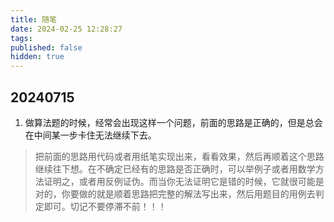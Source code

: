 ```yaml
---
title: 随笔
date: 2024-02-25 12:28:27
tags:
published: false
hidden: true
---
```


## 20240715
1. 做算法题的时候，经常会出现这样一个问题，前面的思路是正确的，但是总会在中间某一步卡住无法继续下去。
> 把前面的思路用代码或者用纸笔实现出来，看看效果，然后再顺着这个思路继续往下想。在不确定已经有的思路是否正确时，可以举例子或者用数学方法证明之，或者用反例证伪。而当你无法证明它是错的时候，它就很可能是对的，你要做的就是顺着思路把完整的解法写出来，然后用题目的用例去判定即可。切记不要停滞不前！！！